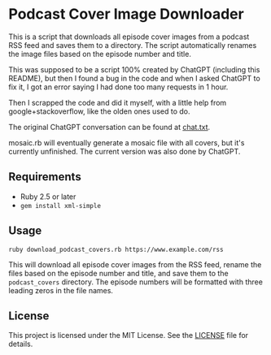 # Podcast Cover Image Downloader

This is a script that downloads all episode cover images from a podcast RSS feed and saves them to a directory. The script automatically renames the image files based on the episode number and title.

This was supposed to be a script 100% created by ChatGPT (including this README), but then I found a bug in the code and when I asked ChatGPT to fix it, I got an error saying I had done too many requests in 1 hour.

Then I scrapped the code and did it myself, with a little help from google+stackoverflow, like the olden ones used to do.

The original ChatGPT conversation can be found at [chat.txt](chat.txt).

mosaic.rb will eventually generate a mosaic file with all covers, but it's currently unfinished. The current version was also done by ChatGPT.

## Requirements

- Ruby 2.5 or later
- ``gem install xml-simple``

## Usage

``ruby download_podcast_covers.rb https://www.example.com/rss``


This will download all episode cover images from the RSS feed, rename the files based on the episode number and title, and save them to the `podcast_covers` directory. The episode numbers will be formatted with three leading zeros in the file names.

## License

This project is licensed under the MIT License. See the [LICENSE](LICENSE) file for details.


